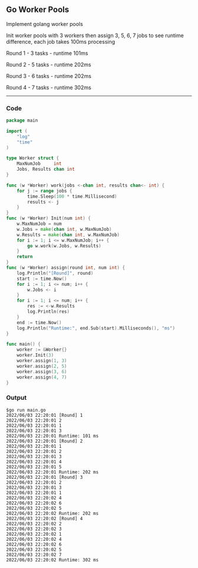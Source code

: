 ## Go Worker Pools

Implement golang worker pools

Init worker pools with 3 workers then assign 3, 5, 6, 7 jobs to see runtime difference, each job takes 100ms processing

Round 1 - 3 tasks - runtime 101ms

Round 2 - 5 tasks - runtime 202ms

Round 3 - 6 tasks - runtime 202ms

Round 4 - 7 tasks - runtime 302ms

---

### Code
```go
package main

import (
	"log"
	"time"
)

type Worker struct {
	MaxNumJob     int
	Jobs, Results chan int
}

func (w *Worker) work(jobs <-chan int, results chan<- int) {
	for j := range jobs {
		time.Sleep(100 * time.Millisecond)
		results <- j
	}
}
func (w *Worker) Init(num int) {
	w.MaxNumJob = num
	w.Jobs = make(chan int, w.MaxNumJob)
	w.Results = make(chan int, w.MaxNumJob)
	for i := 1; i <= w.MaxNumJob; i++ {
		go w.work(w.Jobs, w.Results)
	}
	return
}
func (w *Worker) assign(round int, num int) {
	log.Println("[Round]", round)
	start := time.Now()
	for i := 1; i <= num; i++ {
		w.Jobs <- i
	}
	for i := 1; i <= num; i++ {
		res := <-w.Results
		log.Println(res)
	}
	end := time.Now()
	log.Println("Runtime:", end.Sub(start).Milliseconds(), "ms")
}

func main() {
	worker := &Worker{}
	worker.Init(3)
	worker.assign(1, 3)
	worker.assign(2, 5)
	worker.assign(3, 6)
	worker.assign(4, 7)
}

```

### Output
```
$go run main.go
2022/06/03 22:20:01 [Round] 1
2022/06/03 22:20:01 2
2022/06/03 22:20:01 1
2022/06/03 22:20:01 3
2022/06/03 22:20:01 Runtime: 101 ms
2022/06/03 22:20:01 [Round] 2
2022/06/03 22:20:01 1
2022/06/03 22:20:01 2
2022/06/03 22:20:01 3
2022/06/03 22:20:01 4
2022/06/03 22:20:01 5
2022/06/03 22:20:01 Runtime: 202 ms
2022/06/03 22:20:01 [Round] 3
2022/06/03 22:20:01 2
2022/06/03 22:20:01 3
2022/06/03 22:20:01 1
2022/06/03 22:20:02 4
2022/06/03 22:20:02 6
2022/06/03 22:20:02 5
2022/06/03 22:20:02 Runtime: 202 ms
2022/06/03 22:20:02 [Round] 4
2022/06/03 22:20:02 2
2022/06/03 22:20:02 3
2022/06/03 22:20:02 1
2022/06/03 22:20:02 4
2022/06/03 22:20:02 6
2022/06/03 22:20:02 5
2022/06/03 22:20:02 7
2022/06/03 22:20:02 Runtime: 302 ms

```